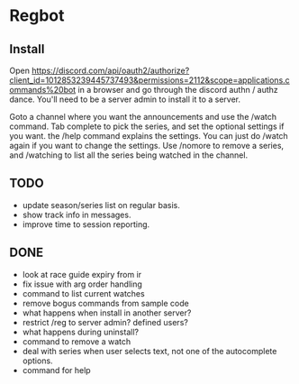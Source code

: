 # Regbot

## Install

Open https://discord.com/api/oauth2/authorize?client_id=1012853239445737493&permissions=2112&scope=applications.commands%20bot in a browser
and go through the discord authn / authz dance. You'll need to be a server admin to install it to a server.

Goto a channel where you want the announcements and use the /watch command. Tab complete to pick the series, and set the optional settings
if you want. the /help command explains the settings. You can just do /watch again if you want to change the settings. Use /nomore to remove
a series, and /watching to list all the series being watched in the channel.

## TODO

- update season/series list on regular basis.
- show track info in messages.
- improve time to session reporting.

## DONE

- look at race guide expiry from ir
- fix issue with arg order handling
- command to list current watches
- remove bogus commands from sample code
- what happens when install in another server?
- restrict /reg to server admin? defined users?
- what happens during uninstall?
- command to remove a watch
- deal with series when user selects text, not one of the autocomplete options.
- command for help
